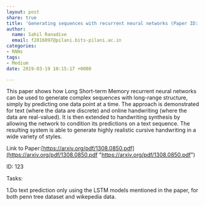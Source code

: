 ```yaml
---
layout: post
share: true
title: 'Generating sequences with recurrent neural networks (Paper ID: 123)'
author:
  name: Sahil Ranadive
  email: f2016097@pilani.bits-pilani.ac.in
categories:
- RNNs
tags:
- Medium
date: 2019-03-19 10:15:17 +0000

---
```

This paper shows how Long Short-term Memory recurrent neural networks can be used to generate complex sequences with long-range structure, simply by predicting one data point at a time. The approach is demonstrated for text (where the data are discrete) and online handwriting (where the data are real-valued). It is then extended to handwriting synthesis by allowing the network to condition its predictions on a text sequence. The resulting system is able to generate highly realistic cursive handwriting in a wide variety of styles.

Link to Paper:[https://arxiv.org/pdf/1308.0850.pdf](https://arxiv.org/pdf/1308.0850.pdf "https://arxiv.org/pdf/1308.0850.pdf")

ID: 123

Tasks:

1\.Do text prediction only using the LSTM  models mentioned in the paper, for both penn tree dataset and wikepedia data.
